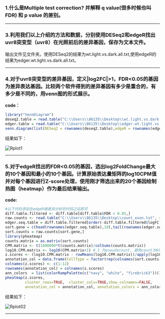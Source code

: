 ### 1.什么是Multiple test correction? 并解释 q value(很多时候也叫FDR) 和 p value 的差别。



---

### 3.利用我们以上介绍的方法和数据，分别使用DESeq2和edgeR找出uvr8突变型（uvr8）在光照前后的差异基因，保存为文本文件。

输出文件见文件夹。使用DESeq2的结果为wt.light.vs.dark.all.txt,使用edgeR的结果为edger.wt.light.vs.dark.all.txt。

---
### 4.对于uvr8突变型的差异基因，定义|log2FC|>1，FDR<0.05的基因为差异表达基因。比较两个软件得到的差异基因有多少是重合的，有多少是不同的，用venn图的形式展示。

**code：**
```R
library("VennDiagram")
deseq2.table = read.table("C:\\Users\\86135\\Desktop\\wt.light.vs.dark.txt",sep = '\t',header = T)
edger.table = read.table("C:\\Users\\86135\\Desktop\\edger.wt.light.vs.dark.txt",sep = '\t',header = T)
venn.diagram(list(DESeq2 = rownames(deseq2.table),edgeR = rownames(edger.table)),fill = c("red","green"),cex = 1.5,filename = "deseq2.vs.edger.venn.png")
```
结果如下：

![Rplot1](https://github.com/GodLemma/Bioinformatics/assets/162097106/77eb993a-82d9-4345-973c-56281e60d2c3)


---
### 5.对于edgeR找出的FDR<0.05的基因，选出log2FoldChange最大的10个基因和最小的10个基因。计算原始表达量矩阵的log10CPM值并对每个基因进行Z-score处理，使用刚才筛选出来的20个基因绘制热图（heatmap）作为最后结果输出。

**code:**
```R
#以下代码添加在edgeR做差异分析的代码之后即可
diff.table.filtered <- diff.table[diff.table$FDR < 0.05,]
raw.counts <- read.table("C:\\Users\\86135\\Desktop\\count_exon.txt", sep='\t', header = T,row.names = 1)
edger.seq.table = diff.table.filtered[order(-diff.table.filtered$logFC),]
sort.gene = c(head(rownames(edger.seq.table),10),tail(rownames(edger.seq.table),10))
sort.counts = raw.counts[sort.gene,]
library(pheatmap)
counts.matrix = as.matrix(sort.counts)
CPM.matrix <- t(1000000*t(counts.matrix)/colSums(counts.matrix))
log10.CPM.matrix <- log10(CPM.matrix+1) # 1 为pseudocount, 避免count为0时对数未定义的情况 
z.scores <- (log10.CPM.matrix - rowMeans(log10.CPM.matrix))/apply(log10.CPM.matrix,1,sd)
annotation_col = data.frame(CellType = factor(rep(colnames(sort.counts), 1)))
colnames(z.scores) <- c(1:12)
rownames(annotation_col) = colnames(z.scores)
ann_colors  = list(colorRampPalette(c("navy", "white", "firebrick3"))(1000))
pheatmap(z.scores, 
         cluster_rows=TRUE,  cluster_cols=TRUE,show_colnames=FALSE, 
         annotation_col = annotation_col, annotation_colors = ann_colors)
```

结果如下：

![Rplot02](https://github.com/GodLemma/Bioinformatics/assets/162097106/140f5535-4d2e-463f-b18f-e52b6627f29e)

---
